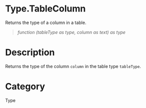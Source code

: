 ﻿# Type.TableColumn
Returns the type of a column in a table.
> _function (tableType as type, column as text) as type_
# Description 
Returns the type of the column <code>column</code> in the table type <code>tableType</code>.
# Category 
Type
